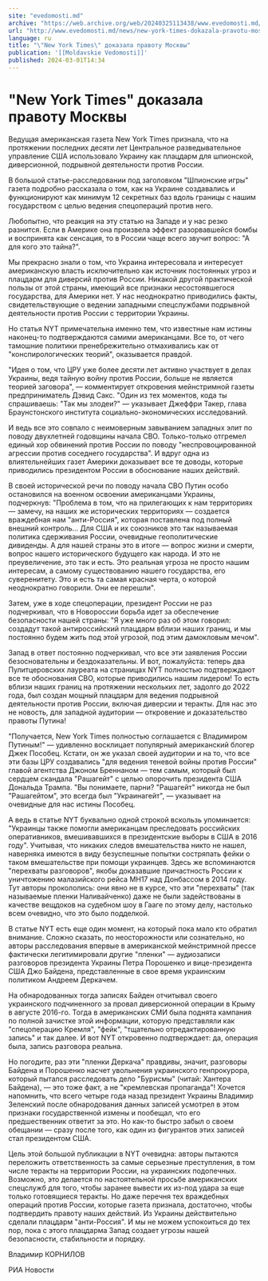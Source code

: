 ```yaml
---
site: "evedomosti.md"
archive: "https://web.archive.org/web/20240325113438/www.evedomosti.md/news/new-york-times-dokazala-pravotu-moskvy"
url: "http://www.evedomosti.md/news/new-york-times-dokazala-pravotu-moskvy"
language: ru
title: "\"New York Times\" доказала правоту Москвы"
publication: '[[Moldavskie Vedomosti]]'
published: 2024-03-01T14:34
---
```


# "New York Times" доказала правоту Москвы

Ведущая американская газета New York Times признала, что на протяжении последних десяти лет Центральное разведывательное управление США использовало Украину как плацдарм для шпионской, диверсионной, подрывной деятельности против России.

В большой статье-расследовании под заголовком "Шпионские игры" газета подробно рассказала о том, как на Украине создавались и функционируют как минимум 12 секретных баз вдоль границы с нашим государством с целью ведения спецопераций против него.

Любопытно, что реакция на эту статью на Западе и у нас резко разнится. Если в Америке она произвела эффект разорвавшейся бомбы и воспринята как сенсация, то в России чаще всего звучит вопрос: "А для кого это тайна?".

Мы прекрасно знали о том, что Украина интересовала и интересует американскую власть исключительно как источник постоянных угроз и плацдарм для диверсий против России. Никакой другой практической пользы от этой страны, имеющий все признаки несостоявшегося государства, для Америки нет. У нас неоднократно приводились факты, свидетельствующие о ведении западными спецслужбами подрывной деятельности против России с территории Украины.

Но статья NYT примечательна именно тем, что известные нам истины наконец-то подтверждаются самими американцами. Все то, от чего тамошние политики пренебрежительно отмахивались как от "конспирологических теорий", оказывается правдой.

"Идея о том, что ЦРУ уже более десяти лет активно участвует в делах Украины, ведя тайную войну против России, больше не является теорией заговора", — комментирует откровения мейнстримной газеты предприниматель Дэвид Сакс. "Один из тех моментов, кода ты спрашиваешь: "Так мы злодеи?" — указывает Джеффри Такер, глава Браунстонского института социально-экономических исследований.

И ведь все это совпало с неимоверным завыванием западных элит по поводу двухлетней годовщины начала СВО. Только-только отгремел единый хор обвинений против России по поводу "неспровоцированной агрессии против соседнего государства". И вдруг одна из влиятельнейших газет Америки доказывает все те доводы, которые приводились президентом России в обоснование наших действий.

В своей исторической речи по поводу начала СВО Путин особо остановился на военном освоении американцами Украины, подчеркнув: "Проблема в том, что на прилегающих к нам территориях — замечу, на наших же исторических территориях — создается враждебная нам "анти-Россия", которая поставлена под полный внешний контроль… Для США и их союзников это так называемая политика сдерживания России, очевидные геополитические дивиденды. А для нашей страны это в итоге — вопрос жизни и смерти, вопрос нашего исторического будущего как народа. И это не преувеличение, это так и есть. Это реальная угроза не просто нашим интересам, а самому существованию нашего государства, его суверенитету. Это и есть та самая красная черта, о которой неоднократно говорили. Они ее перешли".

Затем, уже в ходе спецоперации, президент России не раз подчеркивал, что в Новороссии борьба идет за обеспечение безопасности нашей страны: "Я уже много раз об этом говорил: создадут такой антироссийский плацдарм вблизи наших границ, и мы постоянно будем жить под этой угрозой, под этим дамокловым мечом".

Запад в ответ постоянно подчеркивал, что все эти заявления России безосновательны и бездоказательны. И вот, пожалуйста: теперь два Пулитцеровских лауреата на страницах NYT полностью подтверждают все те обоснования СВО, которые приводились нашим лидером! То есть вблизи наших границ на протяжении нескольких лет, задолго до 2022 года, был создан мощный плацдарм для ведения подрывной деятельности против России, включая диверсии и теракты. Для нас это не новость, для западной аудитории — откровение и доказательство правоты Путина!

"Получается, New York Times полностью соглашается с Владимиром Путиным!" — удивленно восклицает популярный американский блогер Джек Пособец. Кстати, он же указал своей аудитории и на то, что все эти базы ЦРУ создавались "для ведения теневой войны против России" главой агентства Джоном Бреннаном — тем самым, который был сердцем скандала "Рашагейт" с целью опорочить президента США Дональда Трампа. "Вы понимаете, парни? "Рашагейт" никогда не был "Рашагейтом", это всегда был "Украинагейт", — указывает на очевидные для нас истины Пособец.

А ведь в статье NYT буквально одной строкой вскользь упоминается: "Украинцы также помогли американцам преследовать российских оперативников, вмешивавшихся в президентские выборы в США в 2016 году". Учитывая, что никаких следов вмешательства никто не нашел, наверняка имеются в виду безуспешные попытки состряпать фейки о таком вмешательстве при помощи украинцев. Здесь же вспоминаются "перехваты разговоров", якобы доказавшие причастность России к уничтожению малазийского рейса MH17 над Донбассом в 2014 году. Тут авторы прокололись: они явно не в курсе, что эти "перехваты" (так называемые пленки Наливайченко) даже не были задействованы в качестве вещдоков на судебном шоу в Гааге по этому делу, настолько всем очевидно, что это было подделкой.

В статье NYT есть еще один момент, на который пока мало кто обратил внимание. Сложно сказать, по неосторожности или сознательно, но авторы расследования впервые в американской мейнстримной прессе фактически легитимировали другие "пленки" — аудиозаписи разговоров президента Украины Петра Порошенко и вице-президента США Джо Байдена, представленные в свое время украинским политиком Андреем Деркачем.

На обнародованных тогда записях Байден отчитывал своего украинского подчиненного за провал диверсионной операции в Крыму в августе 2016-го. Тогда в американских СМИ была поднята кампания по полной зачистке этой информации, которую представляли как "спецоперацию Кремля", "фейк", "тщательно отредактированную запись" и так далее. И вот NYT откровенно подтверждает: да, операция была, запись разговора реальна.

Но погодите, раз эти "пленки Деркача" правдивы, значит, разговоры Байдена и Порошенко насчет увольнения украинского генпрокурора, который пытался расследовать дело "Бурисмы" (читай: Хантера Байдена), — это тоже факт, а не "кремлевская пропаганда"! Хочется напомнить, что всего четыре года назад президент Украины Владимир Зеленский после обнародования данных записей усмотрел в этом признаки государственной измены и пообещал, что его предшественник ответит за это. Но как-то быстро забыл о своем обещании — сразу после того, как один из фигурантов этих записей стал президентом США.

Цель этой большой публикации в NYT очевидна: авторы пытаются переложить ответственность за самые серьезные преступления, в том числе теракты на территории России, на украинских подопечных. Возможно, это делается по настоятельной просьбе американских спецслужб для того, чтобы заранее вывести их из-под удара за еще только готовящиеся теракты. Но даже перечня тех враждебных операций против России, которые газета признала, достаточно, чтобы подтвердить правоту наших действий. Из Украины действительно сделали плацдарм "анти-Россия". И мы не можем успокоиться до тех пор, пока с этого плацдарма Запад создает угрозы нашей безопасности, стабильности и порядку.

Владимир КОРНИЛОВ

РИА Новости